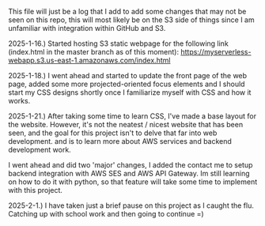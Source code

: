 This file will just be a log that I add to add some changes that may not be seen on this repo, this will most likely be on the S3 side of things since I am unfamiliar with integration within GitHub and S3.

2025-1-16.) Started hosting S3 static webpage for the following link (index.html in the master branch as of this moment): https://myserverless-webapp.s3.us-east-1.amazonaws.com/index.html

2025-1-18.) I went ahead and started to update the front page of the web page, added some more projected-oriented focus elements and I should start my CSS designs shortly once I familiarize myself with CSS and how it works. 

2025-1-21.) After taking some time to learn CSS, I've made a base layout for the website. However, it's not the neatest / nicest website that has been seen, and the goal for this project isn't to delve that far into web development.
and is to learn more about AWS services and backend development work.

I went ahead and did two 'major' changes, I added the contact me to setup backend integration with AWS SES and AWS API Gateway. Im still learning on how to do it with python, so that feature will take some time to implement with this project.

2025-2-1.) I have taken just a brief pause on this project as I caught the flu. Catching up with school work and then going to continue =)
